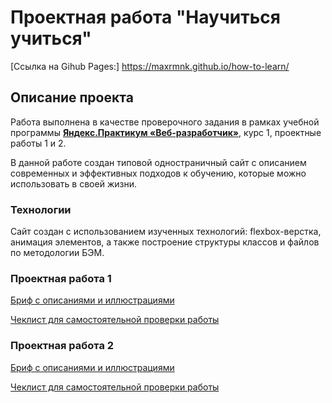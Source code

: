 # Проектная работа "Научиться учиться"

[Ссылка на Gihub Pages:] https://maxrmnk.github.io/how-to-learn/

## Описание проекта
Работа выполнена в качестве проверочного задания в рамках учебной программы **[Яндекс.Практикум «Веб-разработчик»](https://practicum.yandex.ru/web/)**, курс 1, проектные работы 1 и 2.

В данной работе создан типовой одностраничный сайт с описанием современных и эффективных подходов к обучению, которые можно использовать в своей жизни.

### Технологии
Сайт создан с использованием изученных технологий: flexbox-верстка, анимация элементов, а также построение структуры классов и файлов по методологии БЭМ.

### Проектная работа 1
[Бриф с описаниями и иллюстрациями](https://disk.yandex.ru/i/v2ogYELngs56Bw)

[Чеклист для самостоятельной проверки работы](https://disk.yandex.ru/i/bOdsD7pN36WRUQ)

### Проектная работа 2
[Бриф с описаниями и иллюстрациями](https://disk.yandex.ru/i/Febn_DhiN0Syuw)

[Чеклист для самостоятельной проверки работы](https://disk.yandex.ru/i/Ce_eJpeDOZCS6w)

